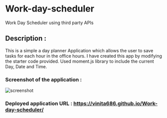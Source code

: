 # Work-day-scheduler
Work Day Scheduler using third party APIs

## Description :
This is a simple a day planner Application which allows the user to save tasks for each hour in the office hours. I have created this app by modifying the starter code 
provided. Used moment.js library to include the current Day, Date and Time.


### Screenshot of the application :
![screenshot](./assets/images/Screenshot.png)


### Deployed application URL : https://vinita686.github.io/Work-day-scheduler/
